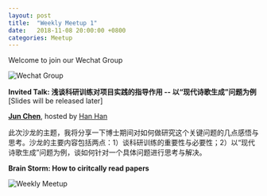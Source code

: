 ```yaml
---
layout: post
title:  "Weekly Meetup 1"
date:   2018-11-08 20:00:00 +0800
categories: Meetup
---
```


Welcome to join our Wechat Group

![Wechat Group](/meetup/images/wechat_group.jpg)

**Invited Talk: 浅谈科研训练对项目实践的指导作用 -- 以“现代诗歌生成”问题为例** [Slides will be released later]

**[Jun Chen](http://iir.ruc.edu.cn/~chenj/index.html)**, hosted by [Han Han](http://iir.ruc.edu.cn/~hanh/)

此次沙龙的主题，我将分享一下博士期间对如何做研究这个关键问题的几点感悟与思考。沙龙的主要内容包括两点：1）谈科研训练的重要性与必要性；2）以“现代诗歌生成”问题为例，谈如何针对一个具体问题进行思考与解决。

**Brain Storm: How to ciritcally read papers**

![Weekly Meetup](/meetup/images/poster-2018-11-09.jpg)
